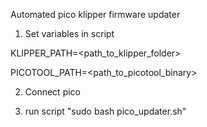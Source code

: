 Automated pico klipper firmware updater

1. Set variables in script

KLIPPER_PATH=<path_to_klipper_folder>

PICOTOOL_PATH=<path_to_picotool_binary>

2. Connect pico

3. run script "sudo bash pico_updater.sh"
